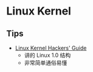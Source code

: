 # Linux Kernel

## Tips
* [Linux Kernel Hackers' Guide](http://www.tldp.org/LDP/khg/HyperNews/get/khg.html)
  * 讲的 Linux 1.0 结构
  * 非常简单通俗易懂
  
